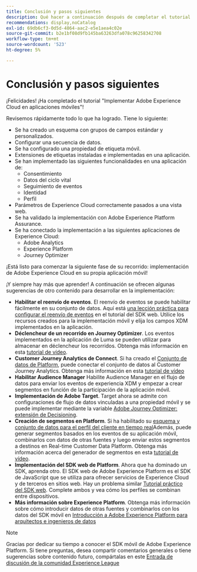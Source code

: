 ```yaml
---
title: Conclusión y pasos siguientes
description: Qué hacer a continuación después de completar el tutorial
recommendations: display,noCatalog
exl-id: 69db6cf3-0d5d-4864-aac2-e5e1aea4c02e
source-git-commit: b2e1bf08d9fb145ba63263dfa078c96258342708
workflow-type: tm+mt
source-wordcount: '523'
ht-degree: 5%

---
```


# Conclusión y pasos siguientes

¡Felicidades! ¡Ha completado el tutorial &quot;Implementar Adobe Experience Cloud en aplicaciones móviles&quot;!

Revisemos rápidamente todo lo que ha logrado. Tiene lo siguiente:

* Se ha creado un esquema con grupos de campos estándar y personalizados.
* Configurar una secuencia de datos.
* Se ha configurado una propiedad de etiqueta móvil.
* Extensiones de etiquetas instaladas e implementadas en una aplicación.
* Se han implementado las siguientes funcionalidades en una aplicación de:
   * Consentimiento
   * Datos del ciclo vital
   * Seguimiento de eventos
   * Identidad
   * Perfil
* Parámetros de Experience Cloud correctamente pasados a una vista web.
* Se ha validado la implementación con Adobe Experience Platform Assurance.
* Se ha conectado la implementación a las siguientes aplicaciones de Experience Cloud:
   * Adobe Analytics
   * Experience Platform
   * Journey Optimizer

¡Está listo para comenzar la siguiente fase de su recorrido: implementación de Adobe Experience Cloud en su propia aplicación móvil!

¡Y siempre hay más que aprender! A continuación se ofrecen algunas sugerencias de otro contenido para desarrollar en la implementación:

* **Habilitar el reenvío de eventos**. El reenvío de eventos se puede habilitar fácilmente en su conjunto de datos. Aquí está [una lección práctica para configurar el reenvío de eventos](https://experienceleague.adobe.com/docs/platform-learn/implement-web-sdk/event-forwarding/setup-event-forwarding.html) en el tutorial del SDK web. Utilice los recursos creados para la implementación móvil y elija los campos XDM implementados en la aplicación.
* **Déclencheur de un recorrido en Journey Optimizer**. Los eventos implementados en la aplicación de Luma se pueden utilizar para almacenar en déclencheur los recorridos. Obtenga más información en esta [tutorial de vídeo](https://experienceleague.adobe.com/docs/journey-optimizer-learn/tutorials/create-journeys/use-case-transactional-journey.html).
* **Customer Journey Analytics de Connect**. Si ha creado el [Conjunto de datos de Platform](platform.md), puede conectar el conjunto de datos al Customer Journey Analytics. Obtenga más información en esta [tutorial de vídeo](https://experienceleague.adobe.com/docs/customer-journey-analytics-learn/tutorials/connecting-customer-journey-analytics-to-data-sources-in-platform.html?lang=es)
* **Habilitar Audience Manager** Habilite Audience Manager en el flujo de datos para enviar los eventos de experiencia XDM y empezar a crear segmentos en función de la participación de la aplicación móvil.
* **Implementación de Adobe Target**. Target ahora se admite con configuraciones de flujo de datos vinculadas a una propiedad móvil y se puede implementar mediante la variable [Adobe Journey Optimizer: extensión de Decisioning](https://developer.adobe.com/client-sdks/documentation/adobe-journey-optimizer-decisioning/).
* **Creación de segmentos en Platform**. Si ha habilitado su [esquema y conjunto de datos para el perfil del cliente en tiempo real](platform.md)Además, puede generar segmentos basados en los eventos de su aplicación móvil, combinarlos con datos de otras fuentes y luego enviar estos segmentos a destinos en Real-time Customer Data Platform. Obtenga más información acerca del generador de segmentos en esta [tutorial de vídeo](https://experienceleague.adobe.com/docs/platform-learn/tutorials/segments/create-segments.html).
* **Implementación del SDK web de Platform**. Ahora que ha dominado un SDK, aprenda otro. El SDK web de Adobe Experience Platform es el SDK de JavaScript que se utiliza para ofrecer servicios de Experience Cloud y de terceros en sitios web. Hay un problema similar [Tutorial práctico del SDK web](https://experienceleague.adobe.com/docs/platform-learn/implement-web-sdk/overview.html?lang=es). Complete ambos y vea cómo los perfiles se combinan entre dispositivos.
* **Más información sobre Experience Platform**. Obtenga más información sobre cómo introducir datos de otras fuentes y combinarlos con los datos del SDK móvil en [Introducción a Adobe Experience Platform para arquitectos e ingenieros de datos](https://experienceleague.adobe.com/docs/platform-learn/getting-started-for-data-architects-and-data-engineers/overview.html)


>[!NOTE]
>
>Gracias por dedicar su tiempo a conocer el SDK móvil de Adobe Experience Platform. Si tiene preguntas, desea compartir comentarios generales o tiene sugerencias sobre contenido futuro, compártalas en este [Entrada de discusión de la comunidad Experience League](https://experienceleaguecommunities.adobe.com/t5/adobe-experience-platform-launch/tutorial-discussion-implement-adobe-experience-cloud-in-mobile/td-p/443796)